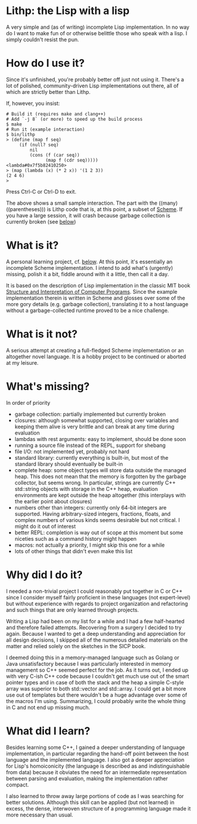 # Lithp: the Lisp with a lisp
A very simple and (as of writing) incomplete Lisp implementation.
In no way do I want to make fun of or otherwise belittle those who speak with a
lisp. I simply couldn't resist the pun.

# How do I use it?
Since it's unfinished, you're probably better off just not using it.
There's a lot of polished, community-driven Lisp implementations out there, all
of which are strictly better than Lithp.

If, however, you insist:
```
# Build it (requires make and clang++)
# Add `-j 8` (or more) to speed up the build process
$ make
# Run it (example interaction)
$ bin/lithp
> (define (map f seq)
     (if (null? seq)
         nil
         (cons (f (car seq))
               (map f (cdr seq)))))
<lambda#0x7f5b82410250>
> (map (lambda (x) (* 2 x)) '(1 2 3))
(2 4 6)
>
```
Press Ctrl-C or Ctrl-D to exit.

The above shows a small sample interaction. The part with the ((many)
((parentheses))) is Lithp code that is, at this point, a subset of
[Scheme](https://en.wikipedia.org/wiki/Scheme_(programming_language)).
If you have a large session, it will crash because garbage collection is
currently broken (see [below](#missing))

# What is it?
A personal learning project, cf. [below](#learned).
At this point, it's essentially an incomplete Scheme implementation. I intend to
add what's (urgently) missing, polish it a bit, fiddle around with it a little,
then call it a day. 

It is based on the description of Lisp implementation in the classic MIT book
[Structure and Interpretation of Computer
Programs](https://mitpress.mit.edu/sites/default/files/sicp/index.html).
Since the example implementation therein is written in Scheme and glosses over
some of the more gory details (e.g. garbage collection), translating it to a
host language without a garbage-collected runtime proved to be a nice challenge.

# What is it not?
A serious attempt at creating a full-fledged Scheme implementation or an
altogether novel language. It is a hobby project to be continued or aborted at
my leisure.

<a name="missing"/>

# What's missing?
In order of priority
* garbage collection: partially implemented but currently broken
* closures: although somewhat supported, closing over variables and keeping them
  alive is very brittle and can break at any time during evaluation
* lambdas with rest arguments: easy to implement, should be done soon
* running a source file instead of the REPL, support for shebang
* file I/O: not implemented yet, probably not hard
* standard library: currently everything is built-in, but most of the standard
  library should eventually be built-in
* complete heap: some object types will store data outside the managed heap.
  This does not mean that the memory is forgotten by the garbage collector, but
  seems wrong. In particular, strings are currently C++ std::string objects with
  storage in the C++ heap, evaluation environments are kept outside the heap
  altogether (this interplays with the earlier point about closures)
* numbers other than integers: currently only 64-bit integers are supported.
  Having arbitrary-sized integers, fractions, floats, and complex numbers of
  various kinds seems desirable but not critical. I might do it out of interest
* better REPL: completion is way out of scope at this moment but some niceties
  such as a command history might happen
* macros: not actually a priority, I might skip this one for a while
* lots of other things that didn't even make this list

# Why did I do it?
I needed a non-trivial project I could reasonably put together in C or C++ since
I consider myself fairly proficient in these languages (not expert-level) but
without experience with regards to project organization and refactoring and such
things that are only learned through projects.

Writing a Lisp had been on my list for a while and I had a few half-hearted and
therefore failed attempts. Recovering from a surgery I decided to try again.
Because I wanted to get a deep understanding and appreciation for all design
decisions, I skipped all of the numerous detailed materials on the matter and
relied solely on the sketches in the SICP book.

I deemed doing this in a memory-managed language such as Golang or Java
unsatisfactory because I was particularly interested in memory management so C++
seemed perfect for the job. As it turns out, I ended up with very C-ish C++ code
because I couldn't get much use out of the smart pointer types and in case of
both the stack and the heap a simple C-style array was superior to both
std::vector and std::array. I could get a bit more use out of templates but
there wouldn't be a huge advantage over some of the macros I'm using.
Summarizing, I could probably write the whole thing in C and not end up missing
much. 

<a name="learned"/>

# What did I learn?
Besides learning some C++, I gained a deeper understanding of language
implementation, in particular regarding the hand-off point between the
host language and the implemented language. I also got a deeper appreciation for
Lisp's homoiconicity (the language is described as and indistinguishable from
data) because it obviates the need for an intermediate representation between
parsing and evaluation, making the implementation rather compact.

I also learned to throw away large portions of code as I was searching for
better solutions. Although this skill can be applied (but not learned) in
excess, the dense, interwoven structure of a programming language made it more
necessary than usual.
